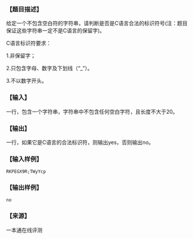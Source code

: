 ### 【题目描述】

给定一个不包含空白符的字符串，请判断是否是C语言合法的标识符号(注：题目保证这些字符串一定不是C语言的保留字)。

C语言标识符要求：

1.非保留字；

2.只包含字母、数字及下划线（“\_”）。

3.不以数字开头。

### 【输入】

一行，包含一个字符串，字符串中不包含任何空白字符，且长度不大于20。

### 【输出】

一行，如果它是C语言的合法标识符，则输出yes，否则输出no。

### 【输入样例】

```
RKPEGX9R;TWyYcp
```

### 【输出样例】

```
no
```


 ### 【来源】

 一本通在线评测 